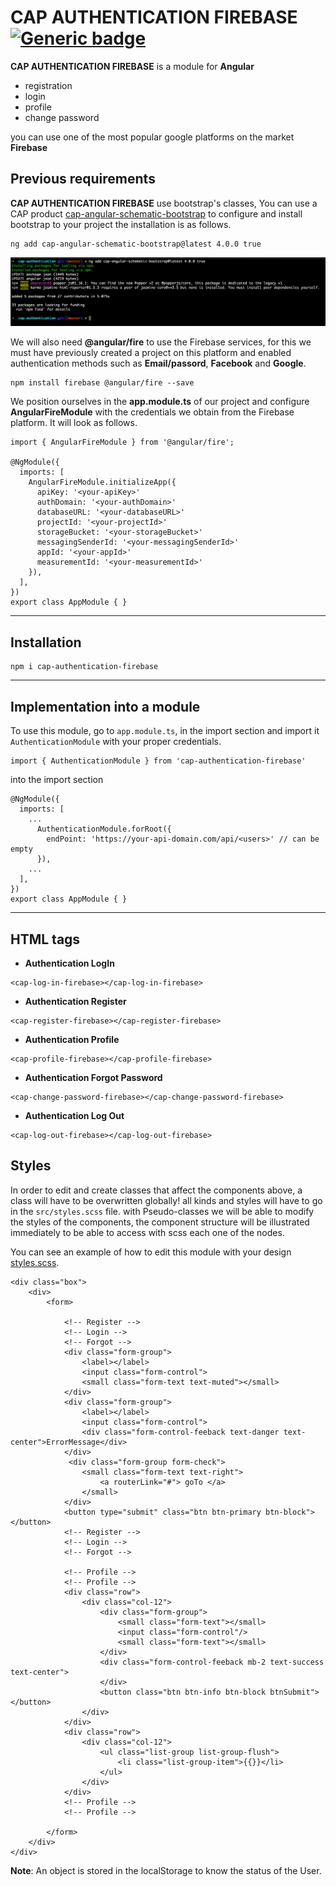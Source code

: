 # CAP AUTHENTICATION FIREBASE [![Generic badge](https://img.shields.io/badge/CAP-Active-<COLOR>.svg)](https://shields.io/)

**CAP AUTHENTICATION FIREBASE** is a module for **Angular**

* registration
* login
* profile
* change password

you can use one of the most popular google platforms on the market **Firebase**

## **Previous requirements**
**CAP AUTHENTICATION FIREBASE** use bootstrap's classes, You can use a CAP product [cap-angular-schematic-bootstrap](https://www.npmjs.com/package/cap-angular-schematic-bootstrap) to configure and install bootstrap to your project the installation is as follows.

```
ng add cap-angular-schematic-bootstrap@latest 4.0.0 true
```
![Alt text](https://raw.githubusercontent.com/software-allies/cap-angular-schematic-auth-auth0/development/assets/images/cap-angular-schematic-bootstrap.png "cap-angular-schematic-bootstrap")

We will also need **@angular/fire** to use the Firebase services, for this we must have previously created a project on this platform and enabled authentication methods such as **Email/passord**, **Facebook** and **Google**.
```
npm install firebase @angular/fire --save
```

We position ourselves in the **app.module.ts** of our project and configure **AngularFireModule** with the credentials we obtain from the Firebase platform. It will look as follows.


```
import { AngularFireModule } from '@angular/fire';

@NgModule({
  imports: [
    AngularFireModule.initializeApp({
      apiKey: '<your-apiKey>'
      authDomain: '<your-authDomain>'
      databaseURL: '<your-databaseURL>'
      projectId: '<your-projectId>'
      storageBucket: '<your-storageBucket>'
      messagingSenderId: '<your-messagingSenderId>'
      appId: '<your-appId>'
      measurementId: '<your-measurementId>'
    }),
  ],
})
export class AppModule { }
```
---

## Installation
```
npm i cap-authentication-firebase
```
---

## Implementation into a module

To use this module, go to `app.module.ts`, in the import section and import it `AuthenticationModule` with your proper credentials.

```
import { AuthenticationModule } from 'cap-authentication-firebase'
```
into the import section
```
@NgModule({
  imports: [
    ...
      AuthenticationModule.forRoot({
        endPoint: 'https://your-api-domain.com/api/<users>' // can be empty
      }),
    ...
  ],
})
export class AppModule { }
```
---

## HTML tags

*  **Authentication LogIn**
```
<cap-log-in-firebase></cap-log-in-firebase>
```

*  **Authentication Register**
```
<cap-register-firebase></cap-register-firebase>
```

*  **Authentication Profile**
```
<cap-profile-firebase></cap-profile-firebase>
```

*  **Authentication Forgot Password**
```
<cap-change-password-firebase></cap-change-password-firebase>
```

*  **Authentication Log Out**
```
<cap-log-out-firebase></cap-log-out-firebase>
```

## Styles

In order to edit and create classes that affect the components above, a class will have to be overwritten globally! all kinds and styles will have to go in the `src/styles.scss` file. with Pseudo-classes we will be able to modify the styles of the components, the component structure will be illustrated immediately to be able to access with scss each one of the nodes.

You can see an example of how to edit this module with your design [styles.scss](https://github.com/software-allies/cap-authentication-firebase/blob/development/styles.scss).

```
<div class="box">
    <div>
        <form>
        
            <!-- Register -->
            <!-- Login -->
            <!-- Forgot -->
            <div class="form-group">
                <label></label>
                <input class="form-control">
                <small class="form-text text-muted"></small>
            </div>
            <div class="form-group">
                <label></label>
                <input class="form-control">
                <div class="form-control-feeback text-danger text-center">ErrorMessage</div>
            </div>
             <div class="form-group form-check">
                <small class="form-text text-right">
                    <a routerLink="#"> goTo </a>
                </small>
            </div>
            <button type="submit" class="btn btn-primary btn-block"></button>
            <!-- Register -->
            <!-- Login -->
            <!-- Forgot -->
            
            <!-- Profile -->
            <!-- Profile -->
            <div class="row">
                <div class="col-12">
                    <div class="form-group">
                        <small class="form-text"></small>
                        <input class="form-control"/>
                        <small class="form-text"></small>
                    </div>
                    <div class="form-control-feeback mb-2 text-success text-center">
                    </div>
                    <button class="btn btn-info btn-block btnSubmit"></button>
                </div>
            </div>
            <div class="row">
                <div class="col-12">
                    <ul class="list-group list-group-flush">
                        <li class="list-group-item">{{}}</li>
                    </ul>
                </div>
            </div>
            <!-- Profile -->
            <!-- Profile -->
            
        </form>
    </div>
</div>
```

**Note**: An object is stored in the localStorage to know the status of the User.

